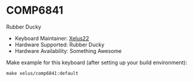 # COMP6841

Rubber Ducky

* Keyboard Maintainer: [Xelus22](https://github.com/Xelus22)
* Hardware Supported: Rubber Ducky
* Hardware Availability: Something Awesome

Make example for this keyboard (after setting up your build environment):

    make xelus/comp6841:default
